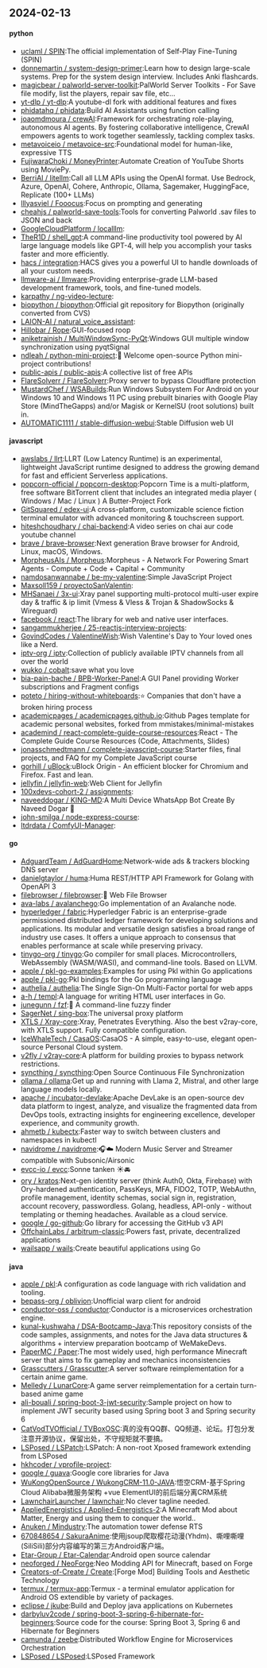 ## 2024-02-13

#### python
* [uclaml / SPIN](https://github.com/uclaml/SPIN):The official implementation of Self-Play Fine-Tuning (SPIN)
* [donnemartin / system-design-primer](https://github.com/donnemartin/system-design-primer):Learn how to design large-scale systems. Prep for the system design interview. Includes Anki flashcards.
* [magicbear / palworld-server-toolkit](https://github.com/magicbear/palworld-server-toolkit):PalWorld Server Toolkits - For Save file modify, list the players, repair sav file, etc...
* [yt-dlp / yt-dlp](https://github.com/yt-dlp/yt-dlp):A youtube-dl fork with additional features and fixes
* [phidatahq / phidata](https://github.com/phidatahq/phidata):Build AI Assistants using function calling
* [joaomdmoura / crewAI](https://github.com/joaomdmoura/crewAI):Framework for orchestrating role-playing, autonomous AI agents. By fostering collaborative intelligence, CrewAI empowers agents to work together seamlessly, tackling complex tasks.
* [metavoiceio / metavoice-src](https://github.com/metavoiceio/metavoice-src):Foundational model for human-like, expressive TTS
* [FujiwaraChoki / MoneyPrinter](https://github.com/FujiwaraChoki/MoneyPrinter):Automate Creation of YouTube Shorts using MoviePy.
* [BerriAI / litellm](https://github.com/BerriAI/litellm):Call all LLM APIs using the OpenAI format. Use Bedrock, Azure, OpenAI, Cohere, Anthropic, Ollama, Sagemaker, HuggingFace, Replicate (100+ LLMs)
* [lllyasviel / Fooocus](https://github.com/lllyasviel/Fooocus):Focus on prompting and generating
* [cheahjs / palworld-save-tools](https://github.com/cheahjs/palworld-save-tools):Tools for converting Palworld .sav files to JSON and back
* [GoogleCloudPlatform / localllm](https://github.com/GoogleCloudPlatform/localllm):
* [TheR1D / shell_gpt](https://github.com/TheR1D/shell_gpt):A command-line productivity tool powered by AI large language models like GPT-4, will help you accomplish your tasks faster and more efficiently.
* [hacs / integration](https://github.com/hacs/integration):HACS gives you a powerful UI to handle downloads of all your custom needs.
* [llmware-ai / llmware](https://github.com/llmware-ai/llmware):Providing enterprise-grade LLM-based development framework, tools, and fine-tuned models.
* [karpathy / ng-video-lecture](https://github.com/karpathy/ng-video-lecture):
* [biopython / biopython](https://github.com/biopython/biopython):Official git repository for Biopython (originally converted from CVS)
* [LAION-AI / natural_voice_assistant](https://github.com/LAION-AI/natural_voice_assistant):
* [Hillobar / Rope](https://github.com/Hillobar/Rope):GUI-focused roop
* [aniketrajnish / MultiWindowSync-PyQt](https://github.com/aniketrajnish/MultiWindowSync-PyQt):Windows GUI multiple window synchronization using pyqtSignal
* [ndleah / python-mini-project](https://github.com/ndleah/python-mini-project):🙌 Welcome open-source Python mini-project contributions!
* [public-apis / public-apis](https://github.com/public-apis/public-apis):A collective list of free APIs
* [FlareSolverr / FlareSolverr](https://github.com/FlareSolverr/FlareSolverr):Proxy server to bypass Cloudflare protection
* [MustardChef / WSABuilds](https://github.com/MustardChef/WSABuilds):Run Windows Subsystem For Android on your Windows 10 and Windows 11 PC using prebuilt binaries with Google Play Store (MindTheGapps) and/or Magisk or KernelSU (root solutions) built in.
* [AUTOMATIC1111 / stable-diffusion-webui](https://github.com/AUTOMATIC1111/stable-diffusion-webui):Stable Diffusion web UI

#### javascript
* [awslabs / llrt](https://github.com/awslabs/llrt):LLRT (Low Latency Runtime) is an experimental, lightweight JavaScript runtime designed to address the growing demand for fast and efficient Serverless applications.
* [popcorn-official / popcorn-desktop](https://github.com/popcorn-official/popcorn-desktop):Popcorn Time is a multi-platform, free software BitTorrent client that includes an integrated media player ( Windows / Mac / Linux ) A Butter-Project Fork
* [GitSquared / edex-ui](https://github.com/GitSquared/edex-ui):A cross-platform, customizable science fiction terminal emulator with advanced monitoring & touchscreen support.
* [hiteshchoudhary / chai-backend](https://github.com/hiteshchoudhary/chai-backend):A video series on chai aur code youtube channel
* [brave / brave-browser](https://github.com/brave/brave-browser):Next generation Brave browser for Android, Linux, macOS, Windows.
* [MorpheusAIs / Morpheus](https://github.com/MorpheusAIs/Morpheus):Morpheus - A Network For Powering Smart Agents - Compute + Code + Capital + Community
* [namdosanwannabe / be-my-valentine](https://github.com/namdosanwannabe/be-my-valentine):Simple JavaScript Project
* [Maxsoll159 / proyectoSanValentin](https://github.com/Maxsoll159/proyectoSanValentin):
* [MHSanaei / 3x-ui](https://github.com/MHSanaei/3x-ui):Xray panel supporting multi-protocol multi-user expire day & traffic & ip limit (Vmess & Vless & Trojan & ShadowSocks & Wireguard)
* [facebook / react](https://github.com/facebook/react):The library for web and native user interfaces.
* [sangammukherjee / 25-reactjs-interview-projects](https://github.com/sangammukherjee/25-reactjs-interview-projects):
* [GovindCodes / ValentineWish](https://github.com/GovindCodes/ValentineWish):Wish Valentine's Day to Your loved ones like a Nerd.
* [iptv-org / iptv](https://github.com/iptv-org/iptv):Collection of publicly available IPTV channels from all over the world
* [wukko / cobalt](https://github.com/wukko/cobalt):save what you love
* [bia-pain-bache / BPB-Worker-Panel](https://github.com/bia-pain-bache/BPB-Worker-Panel):A GUI Panel providing Worker subscriptions and Fragment configs
* [poteto / hiring-without-whiteboards](https://github.com/poteto/hiring-without-whiteboards):⭐️ Companies that don't have a broken hiring process
* [academicpages / academicpages.github.io](https://github.com/academicpages/academicpages.github.io):Github Pages template for academic personal websites, forked from mmistakes/minimal-mistakes
* [academind / react-complete-guide-course-resources](https://github.com/academind/react-complete-guide-course-resources):React - The Complete Guide Course Resources (Code, Attachments, Slides)
* [jonasschmedtmann / complete-javascript-course](https://github.com/jonasschmedtmann/complete-javascript-course):Starter files, final projects, and FAQ for my Complete JavaScript course
* [gorhill / uBlock](https://github.com/gorhill/uBlock):uBlock Origin - An efficient blocker for Chromium and Firefox. Fast and lean.
* [jellyfin / jellyfin-web](https://github.com/jellyfin/jellyfin-web):Web Client for Jellyfin
* [100xdevs-cohort-2 / assignments](https://github.com/100xdevs-cohort-2/assignments):
* [naveeddogar / KING-MD](https://github.com/naveeddogar/KING-MD):A Multi Device WhatsApp Bot Create By Naveed Dogar 🍁
* [john-smilga / node-express-course](https://github.com/john-smilga/node-express-course):
* [ltdrdata / ComfyUI-Manager](https://github.com/ltdrdata/ComfyUI-Manager):

#### go
* [AdguardTeam / AdGuardHome](https://github.com/AdguardTeam/AdGuardHome):Network-wide ads & trackers blocking DNS server
* [danielgtaylor / huma](https://github.com/danielgtaylor/huma):Huma REST/HTTP API Framework for Golang with OpenAPI 3
* [filebrowser / filebrowser](https://github.com/filebrowser/filebrowser):📂 Web File Browser
* [ava-labs / avalanchego](https://github.com/ava-labs/avalanchego):Go implementation of an Avalanche node.
* [hyperledger / fabric](https://github.com/hyperledger/fabric):Hyperledger Fabric is an enterprise-grade permissioned distributed ledger framework for developing solutions and applications. Its modular and versatile design satisfies a broad range of industry use cases. It offers a unique approach to consensus that enables performance at scale while preserving privacy.
* [tinygo-org / tinygo](https://github.com/tinygo-org/tinygo):Go compiler for small places. Microcontrollers, WebAssembly (WASM/WASI), and command-line tools. Based on LLVM.
* [apple / pkl-go-examples](https://github.com/apple/pkl-go-examples):Examples for using Pkl within Go applications
* [apple / pkl-go](https://github.com/apple/pkl-go):Pkl bindings for the Go programming language
* [authelia / authelia](https://github.com/authelia/authelia):The Single Sign-On Multi-Factor portal for web apps
* [a-h / templ](https://github.com/a-h/templ):A language for writing HTML user interfaces in Go.
* [junegunn / fzf](https://github.com/junegunn/fzf):🌸 A command-line fuzzy finder
* [SagerNet / sing-box](https://github.com/SagerNet/sing-box):The universal proxy platform
* [XTLS / Xray-core](https://github.com/XTLS/Xray-core):Xray, Penetrates Everything. Also the best v2ray-core, with XTLS support. Fully compatible configuration.
* [IceWhaleTech / CasaOS](https://github.com/IceWhaleTech/CasaOS):CasaOS - A simple, easy-to-use, elegant open-source Personal Cloud system.
* [v2fly / v2ray-core](https://github.com/v2fly/v2ray-core):A platform for building proxies to bypass network restrictions.
* [syncthing / syncthing](https://github.com/syncthing/syncthing):Open Source Continuous File Synchronization
* [ollama / ollama](https://github.com/ollama/ollama):Get up and running with Llama 2, Mistral, and other large language models locally.
* [apache / incubator-devlake](https://github.com/apache/incubator-devlake):Apache DevLake is an open-source dev data platform to ingest, analyze, and visualize the fragmented data from DevOps tools, extracting insights for engineering excellence, developer experience, and community growth.
* [ahmetb / kubectx](https://github.com/ahmetb/kubectx):Faster way to switch between clusters and namespaces in kubectl
* [navidrome / navidrome](https://github.com/navidrome/navidrome):🎧☁️ Modern Music Server and Streamer compatible with Subsonic/Airsonic
* [evcc-io / evcc](https://github.com/evcc-io/evcc):Sonne tanken ☀️🚘
* [ory / kratos](https://github.com/ory/kratos):Next-gen identity server (think Auth0, Okta, Firebase) with Ory-hardened authentication, PassKeys, MFA, FIDO2, TOTP, WebAuthn, profile management, identity schemas, social sign in, registration, account recovery, passwordless. Golang, headless, API-only - without templating or theming headaches. Available as a cloud service.
* [google / go-github](https://github.com/google/go-github):Go library for accessing the GitHub v3 API
* [OffchainLabs / arbitrum-classic](https://github.com/OffchainLabs/arbitrum-classic):Powers fast, private, decentralized applications
* [wailsapp / wails](https://github.com/wailsapp/wails):Create beautiful applications using Go

#### java
* [apple / pkl](https://github.com/apple/pkl):A configuration as code language with rich validation and tooling.
* [bepass-org / oblivion](https://github.com/bepass-org/oblivion):Unofficial warp client for android
* [conductor-oss / conductor](https://github.com/conductor-oss/conductor):Conductor is a microservices orchestration engine.
* [kunal-kushwaha / DSA-Bootcamp-Java](https://github.com/kunal-kushwaha/DSA-Bootcamp-Java):This repository consists of the code samples, assignments, and notes for the Java data structures & algorithms + interview preparation bootcamp of WeMakeDevs.
* [PaperMC / Paper](https://github.com/PaperMC/Paper):The most widely used, high performance Minecraft server that aims to fix gameplay and mechanics inconsistencies
* [Grasscutters / Grasscutter](https://github.com/Grasscutters/Grasscutter):A server software reimplementation for a certain anime game.
* [Melledy / LunarCore](https://github.com/Melledy/LunarCore):A game server reimplementation for a certain turn-based anime game
* [ali-bouali / spring-boot-3-jwt-security](https://github.com/ali-bouali/spring-boot-3-jwt-security):Sample project on how to implement JWT security based using Spring boot 3 and Spring security 6
* [CatVodTVOfficial / TVBoxOSC](https://github.com/CatVodTVOfficial/TVBoxOSC):真的没有QQ群、QQ频道、论坛。打包分发注意开源协议，保留出处，不守规矩就不要搞。
* [LSPosed / LSPatch](https://github.com/LSPosed/LSPatch):LSPatch: A non-root Xposed framework extending from LSPosed
* [hkhcoder / vprofile-project](https://github.com/hkhcoder/vprofile-project):
* [google / guava](https://github.com/google/guava):Google core libraries for Java
* [WuKongOpenSource / WukongCRM-11.0-JAVA](https://github.com/WuKongOpenSource/WukongCRM-11.0-JAVA):悟空CRM-基于Spring Cloud Alibaba微服务架构 +vue ElementUI的前后端分离CRM系统
* [LawnchairLauncher / lawnchair](https://github.com/LawnchairLauncher/lawnchair):No clever tagline needed.
* [AppliedEnergistics / Applied-Energistics-2](https://github.com/AppliedEnergistics/Applied-Energistics-2):A Minecraft Mod about Matter, Energy and using them to conquer the world..
* [Anuken / Mindustry](https://github.com/Anuken/Mindustry):The automation tower defense RTS
* [670848654 / SakuraAnime](https://github.com/670848654/SakuraAnime):使用jsoup爬取樱花动漫(Yhdm)、嘶哩嘶哩(SiliSili)部分内容编写的第三方Android客户端。
* [Etar-Group / Etar-Calendar](https://github.com/Etar-Group/Etar-Calendar):Android open source calendar
* [neoforged / NeoForge](https://github.com/neoforged/NeoForge):Neo Modding API for Minecraft, based on Forge
* [Creators-of-Create / Create](https://github.com/Creators-of-Create/Create):[Forge Mod] Building Tools and Aesthetic Technology
* [termux / termux-app](https://github.com/termux/termux-app):Termux - a terminal emulator application for Android OS extendible by variety of packages.
* [eclipse / jkube](https://github.com/eclipse/jkube):Build and Deploy java applications on Kubernetes
* [darbyluv2code / spring-boot-3-spring-6-hibernate-for-beginners](https://github.com/darbyluv2code/spring-boot-3-spring-6-hibernate-for-beginners):Source code for the course: Spring Boot 3, Spring 6 and Hibernate for Beginners
* [camunda / zeebe](https://github.com/camunda/zeebe):Distributed Workflow Engine for Microservices Orchestration
* [LSPosed / LSPosed](https://github.com/LSPosed/LSPosed):LSPosed Framework

